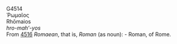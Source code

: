 <body>
  <p>G4514<br>  Ῥωμαῖος  <br> Rhōmaios  <br><i>hro-mah‘-yos </i><br>From <a href="g4516.htm">4516</a>  <i>Romaean</i>, that is, <i>Roman</i> (as noun): - Roman, of Rome.<br></p>
 </body>